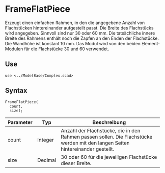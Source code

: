 # FrameFlatPiece

Erzeugt einen einfachen Rahmen, in den die angegebene Anzahl von Flachstücken hintereinander aufgestellt passt. Die Breite des Flachstücks wird angegeben. Sinnvoll sind nur 30 oder 60 mm. Die tatsächliche innere Breite des Rahmens enthält noch die Zapfen an den Enden der Flachstücke. Die Wandhöhe ist konstant 10 mm. Das Modul wird von den beiden Element-Modulen für die Flachstücke 30 und 60 verwendet.

## Use
```
use <../ModelBase/Complex.scad>
```

## Syntax
```
FrameFlatPiece(
  count,
  size);
```

| Parameter | Typ | Beschreibung |
| ------ | ------ | ------ |
| count | Integer | Anzahl der Flachstücke, die in den Rahmen passen sollen. Die Flachstücke werden mit den langen Seiten hintereinander gestellt. |
| size | Decimal | 30 oder 60 für die jeweiligen Flachstücke dieser Breite. |
